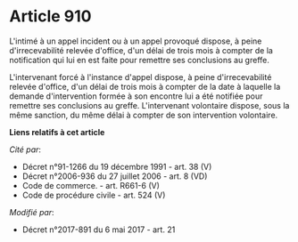 # Article 910

L'intimé à un appel incident ou à un appel provoqué dispose, à peine d'irrecevabilité relevée d'office, d'un délai de trois
mois à compter de la notification qui lui en est faite pour remettre ses conclusions au greffe.

L'intervenant forcé à l'instance d'appel dispose, à peine d'irrecevabilité relevée d'office, d'un délai de trois mois à
compter de la date à laquelle la demande d'intervention formée à son encontre lui a été notifiée pour remettre ses
conclusions au greffe. L'intervenant volontaire dispose, sous la même sanction, du même délai à compter de son intervention
volontaire.

**Liens relatifs à cet article**

_Cité par_:

  - Décret n°91-1266 du 19 décembre 1991 - art. 38 (V)
  - Décret n°2006-936 du 27 juillet 2006 - art. 8 (VD)
  - Code de commerce. - art. R661-6 (V)
  - Code de procédure civile - art. 524 (V)

_Modifié par_:

  - Décret n°2017-891 du 6 mai 2017 - art. 21
